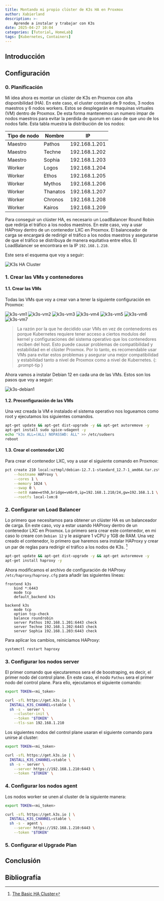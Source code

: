 ```yaml
---
title: Montando mi propio clúster de K3s HA en Proxmox
author: Xabierland
description: >-
    Aprende a instalar y trabajar con K3s
date: 2025-04-27 10:04
categories: [Tutorial, HomeLab]
tags: [Kubernetes, Containers]
---
```


## Introducción

## Configuración

### 0. Planificación

Mi idea ahora es montar un clúster de K3s en Proxmox con alta disponibilidad (HA).
En este caso, el cluster constará de 9 nodos, 3 nodos maestros y 6 nodos workers.
Estos se desplegarán en maquinas virtuales (VM) dentro de Proxmox.
De esta forma mantenemos un numero impar de nodos maestros para evitar la perdida de quorum en caso de que uno de los nodos falle. Esta tabla muestra la distribución de los nodos:

| Tipo de nodo | Nombre   | IP            |
| ------------ | -------- | ------------- |
| Maestro      | Pathos   | 192.168.1.201 |
| Maestro      | Techne   | 192.168.1.202 |
| Maestro      | Sophia   | 192.168.1.203 |
| Worker       | Logos    | 192.168.1.204 |
| Worker       | Ethos    | 192.168.1.205 |
| Worker       | Mythos   | 192.168.1.206 |
| Worker       | Thanatos | 192.168.1.207 |
| Worker       | Chronos  | 192.168.1.208 |
| Worker       | Kairos   | 192.168.1.209 |

Para conseguir un clúster HA, es necesario un LoadBalancer Round Robin que redirija el tráfico a los nodos maestros. En este caso, voy a usar HAProxy dentro de un contenedor LXC en Proxmox. El balanceador de carga se encargará de redirigir el tráfico a los nodos maestros y asegurarse de que el tráfico se distribuya de manera equitativa entre ellos. El LoadBalancer se encontrara en la IP `192.168.1.210`.

Este sera el esquema que voy a seguir:

![K3s HA Cluster](/assets/img/posts/k3s-ha-cluster.png)

### 1. Crear las VMs y contenedores

#### 1.1. Crear las VMs

Todas las VMs que voy a crear van a tener la siguiente configuración en Proxmox:

![k3s-vm1](/assets/img/posts/k3s-vm1.png)
![k3s-vm2](/assets/img/posts/k3s-vm2.png)
![k3s-vm3](/assets/img/posts/k3s-vm3.png)
![k3s-vm4](/assets/img/posts/k3s-vm4.png)
![k3s-vm5](/assets/img/posts/k3s-vm5.png)
![k3s-vm6](/assets/img/posts/k3s-vm6.png)
![k3s-vm7](/assets/img/posts/k3s-vm7.png)

> La razón por la que he decidido usar VMs en vez de contenedores es porque Kubernetes requiere tener acceso a ciertos modulos del kernel y configuraciones del sistema operativo que los contenedores reciben del host. Esto puede causar problemas de compatibilidad y estabilidad en el clúster Proxmox. Por lo tanto, es recomendable usar VMs para evitar estos problemas y asegurar una mejor compatibilidad y estabilidad tanto a nivel de Proxmox como a nivel de Kubernetes.
{: .prompt-tip }

Ahora vamos a instalar Debian 12 en cada una de las VMs. Estos son los pasos que voy a seguir:

![k3s-debian1](/assets/img/posts/k3s-debian1.png)

#### 1.2. Preconfiguración de las VMs

Una vez creada la VM e instalado el sistema operativo nos logueamos como root y ejecutamos los siguientes comandos.

```bash
apt-get update && apt-get dist-upgrade -y && apt-get autoremove -y
apt-get install sudo spice-vdagent -y
echo "k3s ALL=(ALL) NOPASSWD: ALL" >> /etc/sudoers
reboot
```

#### 1.3. Crear el contenedor LXC

Para crear el contenedor LXC, voy a usar el siguiente comando en Proxmox:

```bash
pct create 210 local:vztmpl/debian-12.7.1-standard_12.7-1_amd64.tar.zst \
    --hostname HAProxy \
    --cores 1 \
    --memory 1024 \
    --swap 0 \
    --net0 name=eth0,bridge=vmbr0,ip=192.168.1.210/24,gw=192.168.1.1 \
    --rootfs local-lvm:8

```

### 2. Configurar un Load Balancer

Lo primero que necesitamos para obtener un clúster HA es un balanceador de carga. En este caso, voy a estar usando HAProxy dentro de un contenedor LXC en Proxmox. Lo primero sera crear este contenedor, en mi caso lo creare con `Debian 12` y le asignare 1 vCPU y 1GB de RAM. Una vez creado el contenedor, lo primero que haremos sera instalar HAProxy y crear un par de reglas para redirigir el tráfico a los nodos de K3s. [^1]

```bash
apt-get update && apt-get dist-upgrade -y && apt-get autoremove -y
apt-get install haproxy -y
```

Ahora modificamos el archivo de configuración de HAProxy `/etc/haproxy/haproxy.cfg` para añadir las siguientes líneas:

```
frontend k3s
    bind *:6443
    mode tcp
    default_backend k3s

backend k3s
    mode tcp
    option tcp-check
    balance roundrobin
    server Pathos 192.168.1.201:6443 check
    server Techne 192.168.1.202:6443 check
    server Sophia 192.168.1.203:6443 check
```

Para aplicar los cambios, reiniciamos HAProxy:

```bash
systemctl restart haproxy
```

### 3. Configurar los nodos server

El primer comando que ejecutaremos sera el de boostraping, es decir, el primer nodo del control plane. En este caso, el nodo `Pathos` sera el primer nodo del control plane. Para ello, ejecutamos el siguiente comando:

```bash
export TOKEN=<mi_token>

curl -sfL https://get.k3s.io | \
  INSTALL_K3S_CHANNEL=stable \
  sh -s - server \
    --cluster-init \
    --token "$TOKEN" \
    --tls-san 192.168.1.210

```

Los siguientes nodos del control plane usaran el siguiente comando para unirse al cluster:

```bash
export TOKEN=<mi_token>

curl -sfL https://get.k3s.io | \
  INSTALL_K3S_CHANNEL=stable \
  sh -s - server \
    --server https://192.168.1.210:6443 \
    --token "$TOKEN" \
```

### 4. Configurar los nodos agent

Los nodos worker se unen al cluster de la siguiente manera:

```bash
export TOKEN=<mi_token>

curl -sfL https://get.k3s.io | \
  INSTALL_K3S_CHANNEL=stable \
  sh -s - agent \
    --server https://192.168.1.210:6443 \
    --token "$TOKEN"

```

### 5. Configurar el Upgrade Plan

## Conclusión

## Bibliografía

[^1]: [The Basic HA Cluster](https://docs.k3s.io/blog/2025/03/10/simple-ha)